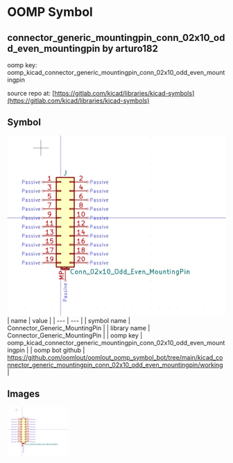 # OOMP Symbol  
## connector_generic_mountingpin_conn_02x10_odd_even_mountingpin  by arturo182  
  
oomp key: oomp_kicad_connector_generic_mountingpin_conn_02x10_odd_even_mountingpin  
  
source repo at: [https://gitlab.com/kicad/libraries/kicad-symbols](https://gitlab.com/kicad/libraries/kicad-symbols)  
## Symbol  
  
[![working.png](working_600.png)](working.png)  
| name | value | 
| --- | --- | 
| symbol name | Connector_Generic_MountingPin | 
| library name | Connector_Generic_MountingPin | 
| oomp key | oomp_kicad_connector_generic_mountingpin_conn_02x10_odd_even_mountingpin | 
| oomp bot github | https://github.com/oomlout/oomlout_oomp_symbol_bot/tree/main/kicad_connector_generic_mountingpin_conn_02x10_odd_even_mountingpin/working | 
## Images  
  
[![working.png](working_140.png)](working.png)  
